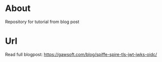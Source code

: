 # About
Repository for tutorial from blog post

# Url
Read full blogpost:
https://gawsoft.com/blog/spiffe-spire-tls-jwt-jwks-oidc/
